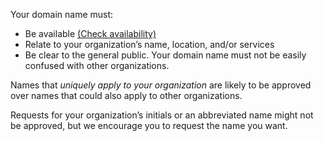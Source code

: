 Your domain name must:

- Be available [(Check availability)](../../#domain-input)
- Relate to your organization’s name, location, and/or services
- Be clear to the general public. Your domain name must not be easily confused with other organizations.

Names that <em>uniquely apply to your organization</em> are likely to be approved over names that could also apply to other organizations. 

Requests for your organization’s initials or an abbreviated name might not be approved, but we encourage you to request the name you want.
